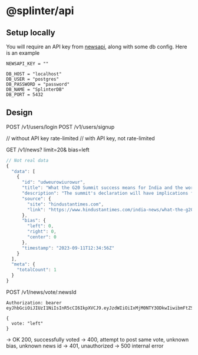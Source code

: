 # @splinter/api

## Setup locally

You will require an API key from [newsapi](https://newsapi.org/), along with some db config. Here is an example

```.env
NEWSAPI_KEY = ""

DB_HOST = "localhost"
DB_USER = "postgres"
DB_PASSWORD = "password"
DB_NAME = "SplinterDB"
DB_PORT = 5432
```


## Design

POST /v1/users/login
POST /v1/users/signup


// without API key rate-limited
// with API key, not rate-limited

GET /v1/news?
  limit=20&
  bias=left
  
```JavaScript
// Not real data
{
  "data": [
    {
      "id": "udweurowiurowur",
      "title": "What the G20 Summit success means for India and the world",
      "description": "The summit's declaration will have implications for bilateral ties, India's global influence, and efforts to revive multilateralism.",
      "source": {
        "site": "hindustantimes.com",
        "link": "https://www.hindustantimes.com/india-news/what-the-g20-summit-success-means-for-india-and-the-world-101694371976835.html"
      },
      "bias": {
        "left": 0,
        "right": 0,
        "center": 0
      },
      "timestamp": "2023-09-11T12:34:56Z"
    }
  ],
  "meta": {
    "totalCount": 1
  }
}
```

POST /v1/news/vote/:newsId

```
Authorization: bearer eyJhbGciOiJIUzI1NiIsInR5cCI6IkpXVCJ9.eyJzdWIiOiIxMjM0NTY3ODkwIiwibmFtZSI6IkpvaG4gRG9lIiwiaWF0IjoxNTE2MjM5MDIyfQ.SflKxwRJSMeKKF2QT4fwpMeJf36POk6yJV_adQssw5c
```

```
{
  vote: "left"
}
```

-> OK 200, successfully voted
-> 400, attempt to post same vote, unknown bias, unknown news id
-> 401, unauthorized
-> 500 internal error

